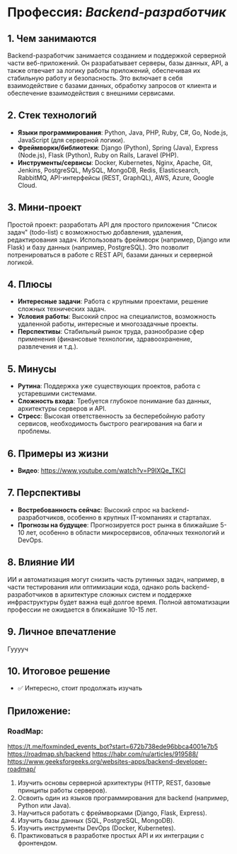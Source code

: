 # Профессия: *Backend-разработчик*

## 1. Чем занимаются
Backend-разработчик занимается созданием и поддержкой серверной части веб-приложений. Он разрабатывает серверы, базы данных, API, а также отвечает за логику работы приложений, обеспечивая их стабильную работу и безопасность. Это включает в себя взаимодействие с базами данных, обработку запросов от клиента и обеспечение взаимодействия с внешними сервисами.

## 2. Стек технологий
* **Языки программирования**: Python, Java, PHP, Ruby, C#, Go, Node.js, JavaScript (для серверной логики).
* **Фреймворки/библиотеки**: Django (Python), Spring (Java), Express (Node.js), Flask (Python), Ruby on Rails, Laravel (PHP).
* **Инструменты/сервисы**: Docker, Kubernetes, Nginx, Apache, Git, Jenkins, PostgreSQL, MySQL, MongoDB, Redis, Elasticsearch, RabbitMQ, API-интерфейсы (REST, GraphQL), AWS, Azure, Google Cloud.

## 3. Мини-проект
Простой проект: разработать API для простого приложения "Список задач" (todo-list) с возможностью добавления, удаления, редактирования задач. Использовать фреймворк (например, Django или Flask) и базу данных (например, PostgreSQL). Это позволит потренироваться в работе с REST API, базами данных и серверной логикой.

## 4. Плюсы
- **Интересные задачи**: Работа с крупными проектами, решение сложных технических задач.
- **Условия работы**: Высокий спрос на специалистов, возможность удаленной работы, интересные и многозадачные проекты.
- **Перспективы**: Стабильный рынок труда, разнообразие сфер применения (финансовые технологии, здравоохранение, развлечения и т.д.).

## 5. Минусы
- **Рутина**: Поддержка уже существующих проектов, работа с устаревшими системами.
- **Сложность входа**: Требуется глубокое понимание баз данных, архитектуры серверов и API.
- **Стресс**: Высокая ответственность за бесперебойную работу сервисов, необходимость быстрого реагирования на баги и проблемы.

## 6. Примеры из жизни
* **Видео**: https://www.youtube.com/watch?v=P9IXQe_TKCI

## 7. Перспективы
- **Востребованность сейчас**: Высокий спрос на backend-разработчиков, особенно в крупных IT-компаниях и стартапах.
- **Прогнозы на будущее**: Прогнозируется рост рынка в ближайшие 5-10 лет, особенно в области микросервисов, облачных технологий и DevOps.

## 8. Влияние ИИ
ИИ и автоматизация могут снизить часть рутинных задач, например, в части тестирования или оптимизации кода, однако роль backend-разработчиков в архитектуре сложных систем и поддержке инфраструктуры будет важна ещё долгое время. Полной автоматизации профессии не ожидается в ближайшие 10-15 лет.

## 9. Личное впечатление
Гууууч

## 10. Итоговое решение
* ✅ Интересно, стоит продолжать изучать


## Приложение:
### RoadMap:

https://t.me/foxminded_events_bot?start=672b738ede96bbca4001e7b5
https://roadmap.sh/backend
https://habr.com/ru/articles/919588/
https://www.geeksforgeeks.org/websites-apps/backend-developer-roadmap/

1. Изучить основы серверной архитектуры (HTTP, REST, базовые принципы работы серверов).
2. Освоить один из языков программирования для backend (например, Python или Java).
3. Научиться работать с фреймворками (Django, Flask, Express).
4. Изучить базы данных (SQL, PostgreSQL, MongoDB).
5. Изучить инструменты DevOps (Docker, Kubernetes).
6. Практиковаться в разработке простых API и их интеграции с фронтендом.
